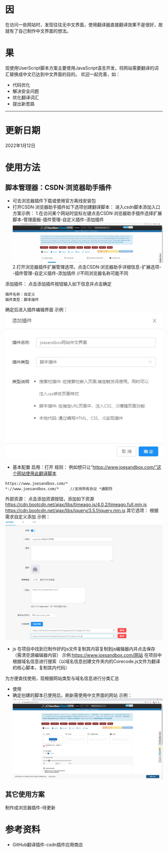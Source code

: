 # 因
  在访问一些网站时，发现往往无中文界面，使用翻译器直接翻译效果不是很好，故就有了自己制作中文界面的想法。
# 果
  现使用UserScript脚本方案主要使用JavaScript语言开发，将网站需要翻译的词汇替换成中文已达到中文界面的目的。
  欢迎一起完善，如：
  * 代码优化
  * 解决安全问题
  * 优化翻译词汇
  * 提出新思路
___
# 更新日期
2022年1月12日
# 使用方法
## 脚本管理器：CSDN·浏览器助手插件
* 可去浏览器插件下载或使用官方离线安装包
* 打开CSDN·浏览器助手插件如下选项创建翻译脚本：
进入csdn脚本添加入口方案示例：
1.在访问某个网站时鼠标左键点击CSDN·浏览器助手插件选择扩展脚本-管理面板-插件管理-自定义插件-添加插件
![](图片/csdn1.gif)
2.打开浏览器插件扩展管理选项，点击CSDN·浏览器助手详细信息-扩展选项--插件管理-自定义插件-添加插件  //不同浏览器名称可能不同

添加插件：
点击添加插件按钮输入如下信息并点击确定
```
插件名称：自定义
插件类型：脚本插件
```
确定后进入插件编辑界面
示例：
![](图片/csdn2.jpg)
* 基本配置
启用：打开
规则：
例如想只让“https://www.joesandbox.com/”这个网站使用此翻译脚本
```
https://www.joesandbox.com/* 
*://www.joesandbox.com/*     //支持所有协议 *通配符
```
外部资源：
点击添加资源按钮，添加如下资源
https://cdn.bootcdn.net/ajax/libs/timeago.js/4.0.2/timeago.full.min.js
https://cdn.bootcdn.net/ajax/libs/jquery/3.5.1/jquery.min.js
其它选项：
根据需求自定义添加
示例：
![](图片/csdn3.jpg)
* js
在项目中找到已制作好的js文件复制其内容复制到js编辑器内并点击保存（需清空源编辑器内容）
示例:https://www.joesandbox.com/网站
在项目中根据域名信息进行搜索（以域名信息创建文件夹内的Corecode.js文件为翻译的核心脚本，复制其内代码）

为方便查找使用，现根据网站类型与域名信息进行分类汇总
* 使用
* 确定创建的脚本已使用后，刷新需使用中文界面的网站
示例：
![](图片/csdn4.jpg)
## 其它使用方案
制作成浏览器插件-待更新
# 参考资料
* GitHub翻译插件-csdn插件应用商店
